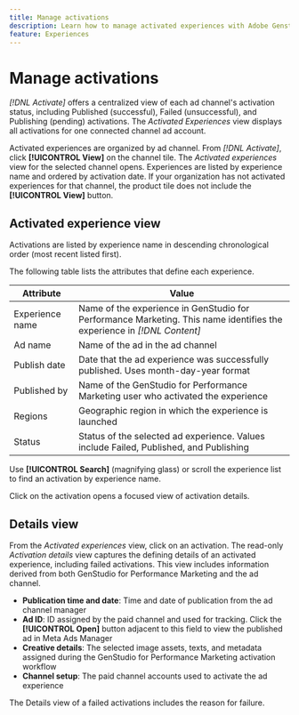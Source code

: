 ```yaml
---
title: Manage activations
description: Learn how to manage activated experiences with Adobe Genstudio for Performance Marketing.
feature: Experiences
---
```

# Manage activations

_[!DNL Activate]_  offers a centralized view of each ad channel's activation status, including Published (successful), Failed (unsuccessful), and Publishing (pending) activations. The _Activated Experiences_ view displays all activations for one connected channel ad account.

Activated experiences are organized by ad channel. From _[!DNL Activate]_, click **[!UICONTROL View]** on the channel tile. The _Activated experiences_ view for the selected channel opens. Experiences are listed by experience name and ordered by activation date. If your organization has not activated experiences for that channel, the product tile does not include the **[!UICONTROL View]** button.

## Activated experience view

Activations are listed by experience name in descending chronological order (most recent listed first).

The following table lists the attributes that define each experience.

| Attribute        | Value                                                                                       |
|------------------|---------------------------------------------------------------------------------------------|
| Experience name  | Name of the experience in GenStudio for Performance Marketing. This name identifies the experience in _[!DNL Content]_ |
| Ad name          | Name of the ad in the ad channel                                                           |
| Publish date     | Date that the ad experience was successfully published. Uses month-day-year format         |
| Published by     | Name of the GenStudio for Performance Marketing user who activated the experience          |
| Regions          | Geographic region in which the experience is launched     |
| Status           | Status of the selected ad experience. Values include Failed, Published, and Publishing    |

Use **[!UICONTROL Search]** (magnifying glass) or scroll the experience list to find an activation by experience name.

Click on the activation opens a focused view of activation details.

## Details view

From the _Activated experiences_ view, click on an activation. The read-only _Activation details_ view captures the defining details of an activated experience, including failed activations. This view includes information derived from both GenStudio for Performance Marketing and the ad channel.

* **Publication time and date**: Time and date of publication from the ad channel manager
* **Ad ID**: ID assigned by the paid channel and used for tracking. Click the **[!UICONTROL Open]** button adjacent to this field to view the published ad in Meta Ads Manager
* **Creative details**: The selected image assets, texts, and metadata assigned during the GenStudio for Performance Marketing activation workflow
* **Channel setup**: The paid channel accounts used to activate the ad experience

The Details view of a failed activations includes the reason for failure.
